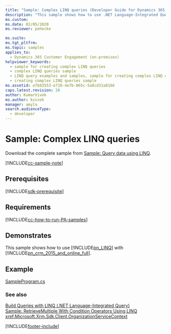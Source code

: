 ```yaml
---
title: "Sample: Complex LINQ queries (Developer Guide for Dynamics 365 Customer Engagement)| MicrosoftDocs"
description: "This sample shows how to use .NET Language-Integrated Query (LINQ) with Microsoft Dynamics CRM 2015 and Microsoft Dynamics CRM Online 2015 Update"
ms.custom:
ms.date: 02/05/2020
ms.reviewer: pehecke

ms.suite:
ms.tgt_pltfrm:
ms.topic: samples
applies_to:
  - Dynamics 365 Customer Engagement (on-premises)
helpviewer_keywords:
  - sample for creating complex LINQ queries
  - complex LINQ queries sample
  - LINQ query examples and samples, sample for creating complex LINQ queries
  - creating complex LINQ queries sample
ms.assetid: e7b83553-e710-4e7b-865c-5a8cd31a8166
caps.latest.revision: 26
author: KumarVivek
ms.author: kvivek
manager: amyla
search.audienceType:
  - developer
---
```


# Sample: Complex LINQ queries

Download the complete sample from [Sample: Query data using LINQ](https://github.com/microsoft/PowerApps-Samples/tree/master/dataverse/orgsvc/C%23/QueriesUsingLINQ).

[!INCLUDE[cc-sample-note](../includes/cc-sample-note.md)]

## Prerequisites

[!INCLUDE[sdk-prerequisite](../../includes/sdk-prerequisite.md)]

## Requirements

[!INCLUDE[cc-how-to-run-PA-samples](../includes/cc-how-to-run-PA-samples.md)]

## Demonstrates

This sample shows how to use [!INCLUDE[pn_LINQ](../../includes/pn-linq.md)] with [!INCLUDE[pn_crm_2015_and_online_full](../../includes/pn-crm-2015-and-online-full.md)].

## Example

[SampleProgram.cs](https://github.com/microsoft/PowerApps-Samples/blob/master/cds/orgsvc/C%23/QueriesUsingLINQ/ComplexQueries/SampleProgram.cs)

### See also

[Build Queries with LINQ (.NET Language-Integrated Query)](/powerapps/developer/data-platform/org-service/build-queries-with-linq-net-language-integrated-query)  
 [Sample: RetrieveMultiple With Condition Operators Using LINQ](sample-retrieve-multiple-with-condition-operators-using-linq.md)  
 <xref:Microsoft.Xrm.Sdk.Client.OrganizationServiceContext>

[!INCLUDE[footer-include](../../../../includes/footer-banner.md)]
